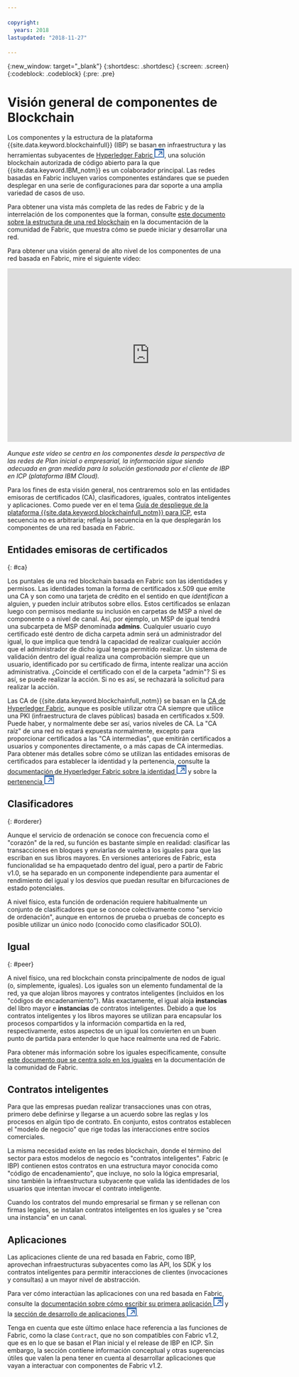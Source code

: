 ```yaml
---

copyright:
  years: 2018
lastupdated: "2018-11-27"

---
```


{:new_window: target="_blank"}
{:shortdesc: .shortdesc}
{:screen: .screen}
{:codeblock: .codeblock}
{:pre: .pre}

# Visión general de componentes de Blockchain

Los componentes y la estructura de la plataforma {{site.data.keyword.blockchainfull}} (IBP) se basan en infraestructura y las herramientas subyacentes de [Hyperledger Fabric ![Icono de enlace externo](images/external_link.svg "Icono de enlace externo")](https://hyperledger-fabric.readthedocs.io/en/release-1.2/), una solución blockchain autorizada de código abierto para la que {{site.data.keyword.IBM_notm}} es un colaborador principal. Las redes basadas en Fabric incluyen varios componentes estándares que se pueden desplegar en una serie de configuraciones para dar soporte a una amplia variedad de casos de uso.

Para obtener una vista más completa de las redes de Fabric y de la interrelación de los componentes que la forman, consulte
[este documento sobre la estructura de una red blockchain](https://hyperledger-fabric.readthedocs.io/en/release-1.2/network/network.html) en la documentación de la comunidad de Fabric, que muestra cómo se puede iniciar y desarrollar una red.

Para obtener una visión general de alto nivel de los componentes de una red basada en Fabric, mire el siguiente vídeo:

<iframe class="embed-responsive-item" id="youtubeplayer" title="Vídeos del plan inicial" type="text/html" width="640" height="390" src="https://www.youtube.com/embed/sJaT2L99BUo" frameborder="0" webkitallowfullscreen mozallowfullscreen allowfullscreen> </iframe>

*Aunque este vídeo se centra en los componentes desde la perspectiva de las redes de Plan inicial o empresarial, la información sigue siendo adecuada en gran medida para la solución gestionada por el cliente de IBP en ICP (plataforma IBM Cloud).*

Para los fines de esta visión general, nos centraremos solo en las entidades emisoras de certificados (CA), clasificadores, iguales, contratos inteligentes y aplicaciones. Como puede ver en el tema [Guía de despliegue de la plataforma {{site.data.keyword.blockchainfull_notm}} para ICP](ibp_for_icp_deployment_guide.html), esta secuencia no es arbitraria; refleja la secuencia en la que desplegarán los componentes de una red basada en Fabric.

## Entidades emisoras de certificados
{: #ca}

Los puntales de una red blockchain basada en Fabric son las identidades y permisos. Las identidades toman la forma de certificados x.509 que emite una CA y son como una tarjeta de crédito en el sentido en que *identifican* a alguien, y pueden incluir atributos sobre ellos. Estos certificados se enlazan luego con permisos mediante su inclusión en carpetas de MSP a nivel de componente o a nivel de canal. Así, por ejemplo, un MSP de igual tendrá una subcarpeta de MSP denominada **admins**. Cualquier usuario cuyo certificado esté dentro de dicha carpeta admin será un administrador del igual, lo que implica que tendrá la capacidad de realizar cualquier acción que el administrador de dicho igual tenga permitido realizar. Un sistema de validación dentro del igual realiza una comprobación siempre que un usuario, identificado por su certificado de firma, intente realizar una acción administrativa. ¿Coincide el certificado con el de la carpeta "admin"? Si es así, se puede realizar la acción. Si no es así, se rechazará la solicitud para realizar la acción.

Las CA de {{site.data.keyword.blockchainfull_notm}} se basan en la
[CA de Hyperledger Fabric](https://hyperledger-fabric-ca.readthedocs.io/en/latest/), aunque es posible utilizar otra CA siempre que utilice una PKI (infraestructura de claves públicas) basada en certificados x.509. Puede haber, y normalmente debe ser así, varios niveles de CA. La "CA raíz" de una red no estará expuesta normalmente, excepto para proporcionar certificados a las "CA intermedias", que emitirán certificados a usuarios y componentes directamente, o a más capas de CA intermedias. Para obtener más detalles sobre cómo se utilizan las entidades emisoras de certificados para establecer la identidad y la pertenencia, consulte la
[documentación de Hyperledger Fabric sobre la identidad
![Icono de enlace externo](images/external_link.svg "Icono de enlace externo")](https://hyperledger-fabric.readthedocs.io/en/latest/identity/identity.html) y sobre la
[pertenencia
![Icono de enlace externo](images/external_link.svg "Icono de enlace externo")](https://hyperledger-fabric.readthedocs.io/en/latest/membership/membership.html)

## Clasificadores
{: #orderer}

Aunque el servicio de ordenación se conoce con frecuencia como el "corazón" de la red, su función es bastante simple en realidad: clasificar las transacciones en bloques y enviarlas de vuelta a los iguales para que las escriban en sus libros mayores. En versiones anteriores de Fabric, esta funcionalidad se ha empaquetado dentro del igual, pero a partir de Fabric v1.0, se ha separado en un componente independiente para aumentar el rendimiento del igual y los desvíos que puedan resultar en bifurcaciones de estado potenciales.

A nivel físico, esta función de ordenación requiere habitualmente un conjunto de clasificadores que se conoce colectivamente como "servicio de ordenación", aunque en entornos de prueba o pruebas de concepto es posible utilizar un único nodo (conocido como clasificador SOLO).

## Igual
{: #peer}

A nivel físico, una red blockchain consta principalmente de nodos de igual (o, simplemente, iguales). Los iguales son un elemento fundamental de la red, ya que alojan libros mayores y contratos inteligentes (incluidos en los "códigos de encadenamiento"). Más exactamente, el igual aloja
**instancias** del libro mayor e **instancias** de contratos inteligentes. Debido a que los contratos inteligentes y los libros mayores se utilizan para encapsular los procesos compartidos y la información compartida en la red, respectivamente, estos aspectos de un igual los convierten en un buen punto de partida para entender lo que hace realmente una red de Fabric.

Para obtener más información sobre los iguales específicamente, consulte
[este documento que se centra solo en los iguales](https://hyperledger-fabric.readthedocs.io/en/release-1.2/peers/peers.html) en la documentación de la comunidad de Fabric.

## Contratos inteligentes

Para que las empresas puedan realizar transacciones unas con otras, primero debe definirse y llegarse a un acuerdo sobre las reglas y los procesos en algún tipo de contrato. En conjunto, estos contratos establecen el "modelo de negocio" que rige todas las interacciones entre socios comerciales.

La misma necesidad existe en las redes blockchain, donde el término del sector para estos modelos de negocio es "contratos inteligentes". Fabric (e IBP) contienen estos contratos en una estructura mayor conocida como "código de encadenamiento", que incluye, no solo la lógica empresarial, sino también la infraestructura subyacente que valida las identidades de los usuarios que intentan invocar el contrato inteligente.

Cuando los contratos del mundo empresarial se firman y se rellenan con firmas legales, se instalan contratos inteligentes en los iguales y se "crea una instancia" en un canal.

## Aplicaciones

Las aplicaciones cliente de una red basada en Fabric, como IBP, aprovechan infraestructuras subyacentes como las API, los SDK y los contratos inteligentes para permitir interacciones de clientes (invocaciones y consultas) a un mayor nivel de abstracción.

Para ver cómo interactúan las aplicaciones con una red basada en Fabric, consulte la
[documentación sobre cómo escribir su primera aplicación
![Icono de enlace externo](images/external_link.svg "Icono de enlace externo")](https://hyperledger-fabric.readthedocs.io/en/master/write_first_app.html "Cómo escribir su primera aplicación") y la
[sección de desarrollo de aplicaciones
![Icono de enlace externo](images/external_link.svg "Icono de enlace externo")](https://hyperledger-fabric.readthedocs.io/en/master/developapps/developing_applications.html "Desarrollo de aplicaciones").

Tenga en cuenta que este último enlace hace referencia a las funciones de Fabric, como la clase
`Contract`, que no son compatibles con Fabric v1.2, que es en lo que se basan el Plan inicial y el release de IBP en ICP. Sin embargo, la sección contiene información conceptual y otras sugerencias útiles que valen la pena tener en cuenta al desarrollar aplicaciones que vayan a interactuar con componentes de Fabric v1.2.

